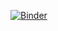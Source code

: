 [![Binder](https://mybinder.org/badge_logo.svg)](https://mybinder.org/v2/gh/celobastos/duckClassifier2.git/HEAD?urlpath=%2Fvoila%2Frender%2FduckClassifier.ipynb)
